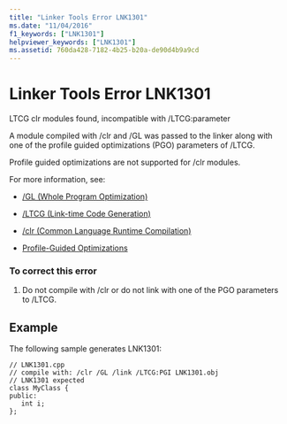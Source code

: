 ```yaml
---
title: "Linker Tools Error LNK1301"
ms.date: "11/04/2016"
f1_keywords: ["LNK1301"]
helpviewer_keywords: ["LNK1301"]
ms.assetid: 760da428-7182-4b25-b20a-de90d4b9a9cd
---
```

# Linker Tools Error LNK1301

LTCG clr modules found, incompatible with /LTCG:parameter

A module compiled with /clr and /GL was passed to the linker along with one of the profile guided optimizations (PGO) parameters of /LTCG.

Profile guided optimizations are not supported for /clr modules.

For more information, see:

- [/GL (Whole Program Optimization)](../../build/reference/gl-whole-program-optimization.md)

- [/LTCG (Link-time Code Generation)](../../build/reference/ltcg-link-time-code-generation.md)

- [/clr (Common Language Runtime Compilation)](../../build/reference/clr-common-language-runtime-compilation.md)

- [Profile-Guided Optimizations](../../build/profile-guided-optimizations.md)

### To correct this error

1. Do not compile with /clr or do not link with one of the PGO parameters to /LTCG.

## Example

The following sample generates LNK1301:

```
// LNK1301.cpp
// compile with: /clr /GL /link /LTCG:PGI LNK1301.obj
// LNK1301 expected
class MyClass {
public:
   int i;
};
```